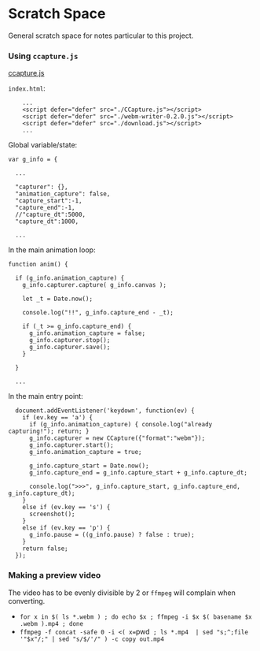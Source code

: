 Scratch Space
===


General scratch space for notes particular to this project.

### Using `ccapture.js`

[ccapture.js](https://github.com/spite/ccapture.js/)

`index.html`:

```
    ...
    <script defer="defer" src="./CCapture.js"></script>
    <script defer="defer" src="./webm-writer-0.2.0.js"></script>
    <script defer="defer" src="./download.js"></script>
    ...
```

Global variable/state:

```
var g_info = {

  ...

  "capturer": {},
  "animation_capture": false,
  "capture_start":-1,
  "capture_end":-1,
  //"capture_dt":5000,
  "capture_dt":1000,

  ...

```

In the main animation loop:

```
function anim() {

  if (g_info.animation_capture) {
    g_info.capturer.capture( g_info.canvas );

    let _t = Date.now();

    console.log("!!", g_info.capture_end - _t);

    if (_t >= g_info.capture_end) {
      g_info.animation_capture = false;
      g_info.capturer.stop();
      g_info.capturer.save();
    }

  }

  ...

```

In the main entry point:

```
  document.addEventListener('keydown', function(ev) {
    if (ev.key == 'a') {
      if (g_info.animation_capture) { console.log("already capturing!"); return; }
      g_info.capturer = new CCapture({"format":"webm"});
      g_info.capturer.start();
      g_info.animation_capture = true;

      g_info.capture_start = Date.now();
      g_info.capture_end = g_info.capture_start + g_info.capture_dt;

      console.log(">>>", g_info.capture_start, g_info.capture_end, g_info.capture_dt);
    }
    else if (ev.key == 's') {
      screenshot();
    }
    else if (ev.key == 'p') {
      g_info.pause = ((g_info.pause) ? false : true);
    }
    return false;
  });
```

### Making a preview video

The video has to be evenly divisible by 2 or `ffmpeg` will complain when converting.

* `for x in $( ls *.webm ) ; do echo $x ; ffmpeg -i $x $( basename $x .webm ).mp4 ; done`
* `ffmpeg -f concat -safe 0 -i <( x=`pwd` ; ls *.mp4  | sed "s;^;file '"$x"/;" | sed "s/$/'/" ) -c copy out.mp4`



